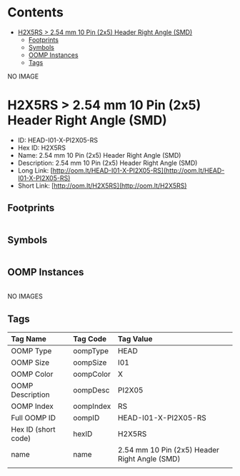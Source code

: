 



Contents
========

* [H2X5RS > 2.54 mm 10 Pin (2x5) Header Right Angle (SMD)](#h2x5rs--254-mm-10-pin-2x5-header-right-angle-smd)
	* [Footprints](#footprints)
	* [Symbols](#symbols)
	* [OOMP Instances](#oomp-instances)
	* [Tags](#tags)
  
NO IMAGE  
# H2X5RS > 2.54 mm 10 Pin (2x5) Header Right Angle (SMD)

- ID: HEAD-I01-X-PI2X05-RS
- Hex ID: H2X5RS
- Name: 2.54 mm 10 Pin (2x5) Header Right Angle (SMD)
- Description: 2.54 mm 10 Pin (2x5) Header Right Angle (SMD)
- Long Link: [http://oom.lt/HEAD-I01-X-PI2X05-RS](http://oom.lt/HEAD-I01-X-PI2X05-RS)
- Short Link: [http://oom.lt/H2X5RS](http://oom.lt/H2X5RS)

## Footprints
  

|||||
| :--- | :--- | :--- | :--- |

## Symbols
  

|||||
| :--- | :--- | :--- | :--- |

## OOMP Instances
  

|||||
| :--- | :--- | :--- | :--- |
  
NO IMAGES  
## Tags
  

|Tag Name|Tag Code|Tag Value|
| :--- | :--- | :--- |
|OOMP Type|oompType|HEAD|
|OOMP Size|oompSize|I01|
|OOMP Color|oompColor|X|
|OOMP Description|oompDesc|PI2X05|
|OOMP Index|oompIndex|RS|
|Full OOMP ID|oompID|HEAD-I01-X-PI2X05-RS|
|Hex ID (short code)|hexID|H2X5RS|
|name|name|2.54 mm 10 Pin (2x5) Header Right Angle (SMD)|
||||
